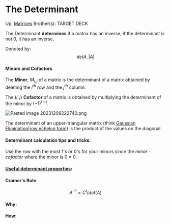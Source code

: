 # The Determinant

Up: [Matrices](matrices)
Brother(s):
TARGET DECK

The Determinant **determines** if a matrix has an inverse, if the determinant is not 0, it has an inverse.

Denoted by: $$ detA, |A| $$

#### Minors and Cofactors

The **Minor**, $M_{i,j}$ of a matrix is the determinant of a matrix obtained by deleting the $i^{th}$ row and the $j^{th}$ column.

The $(i, j)$ **Cofactor** of a matrix is obtained by multiplying the determinant of the minor by $(-1)^{i+j}$.

![Pasted image 20231208222740.png](pasted_image_20231208222740.png)


The determinant of an upper-triangular matrix (think [Gaussian Elimination|row echelon form](gaussian_elimination|row_echelon_form)) is the product of the values on the diagonal.


#### Determinant calculation tips and tricks:
Use the row with the most 1's or 0's for your minors since the $minor \cdot cofactor$ where the minor is 0 = 0. 

#### [Useful determinant properties](useful_determinant_properties):


#### Cramer's Rule
$$ A^{-1} = C^t/det(A) $$























#### Why:
#### How:









